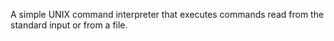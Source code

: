 A simple UNIX command interpreter that executes commands read from the standard input or from a file.
